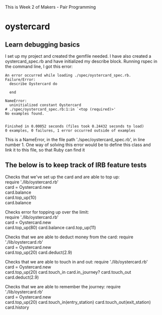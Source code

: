 This is Week 2 of Makers - Pair Programming

# oystercard

## Learn debugging basics

I set up my project and created the gemfile needed. I have also created a oystercard_spec.rb and have initialized my describe block. Running rspec in the command line, I got this error:

```
An error occurred while loading ./spec/oystercard_spec.rb.
Failure/Error:
  describe Oystercard do
  
  end

NameError:
  uninitialized constant Oystercard
# ./spec/oystercard_spec.rb:1:in `<top (required)>'
No examples found.


Finished in 0.00052 seconds (files took 0.24432 seconds to load)
0 examples, 0 failures, 1 error occurred outside of examples
```
This is a NameError, in the file path './spec/oystercard_spec.rb', in line number 1.
One way of solving this error would be to define this class and link it to this file, so that Ruby can find it


## The below is to keep track of IRB feature tests
Checks that we've set up the card and are able to top up:  
require './lib/oystercard.rb'  
card = Oystercard.new  
card.balance  
card.top_up(10)  
card.balance

Checks error for topping up over the limit:  
require './lib/oystercard.rb'  
card = Oystercard.new  
card.top_up(80)
card.balance
card.top_up(11)

Checks that we are able to deduct money from the card:
require './lib/oystercard.rb'  
card = Oystercard.new  
card.top_up(20)
card.deduct(2.9)

Checks that we are able to touch in and out:
require './lib/oystercard.rb'  
card = Oystercard.new  
card.top_up(20)
card.touch_in
card.in_journey?
card.touch_out
card.deduct(2.9)


Checks that we are able to remember the journey:
require './lib/oystercard.rb'  
card = Oystercard.new  
card.top_up(20)
card.touch_in(entry_station)
card.touch_out(exit_station)
card.history
